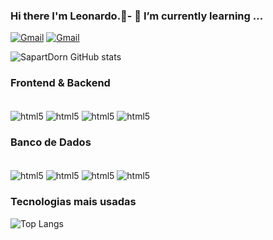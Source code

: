 ### Hi there I'm Leonardo.👋- 🌱 I’m currently learning ...


[![Gmail](https://img.shields.io/badge/Gmail-D14836?style=for-the-badge&logo=gmail&logoColor=white)](mailto:leonardohlss14@gmail.com)
[![Gmail](https://img.shields.io/badge/LinkedIn-0077B5?style=for-the-badge&logo=linkedin&logoColor=white)](https://www.linkedin.com/in/leonardor0cha/)

![SapartDorn GitHub stats](https://github-readme-stats.vercel.app/api?username=SapartDorn&show_icons=true&theme=merko)

### Frontend & Backend

<div style ="display: inline_block"><br/>
  <img align="center" alt="html5" src="https://img.shields.io/badge/HTML-239120?style=for-the-badge&logo=html5&logoColor=white">
  <img align="center" alt="html5" src="https://img.shields.io/badge/Python-14354C?style=for-the-badge&logo=python&logoColor=white">
   <img align="center" alt="html5" src="https://img.shields.io/badge/CSS-239120?&style=for-the-badge&logo=css3&logoColor=white">
  <img align="center" alt="html5" src="https://img.shields.io/badge/Bootstrap-563D7C?style=for-the-badge&logo=bootstrap&logoColor=white">
</div>

### Banco de Dados
<div style ="display: inline_block"><br/>
  <img align="center" alt="html5" src="https://img.shields.io/badge/MySQL-00000F?style=for-the-badge&logo=mysql&logoColor=white">
  <img align="center" alt="html5" src="https://img.shields.io/badge/MongoDB-4EA94B?style=for-the-badge&logo=mongodb&logoColor=white">
  <img align="center" alt="html5" src="https://img.shields.io/badge/Neo4j-018bff?style=for-the-badge&logo=neo4j&logoColor=white">
  <img align="center" alt="html5" src="https://img.shields.io/badge/PostgreSQL-316192?style=for-the-badge&logo=postgresql&logoColor=white">
</div>

### Tecnologias mais usadas

![Top Langs](https://github-readme-stats.vercel.app/api/top-langs/?username=LeticialMoraes&exclude_repo=github-readme-stats,SapartDorn.github.io)
